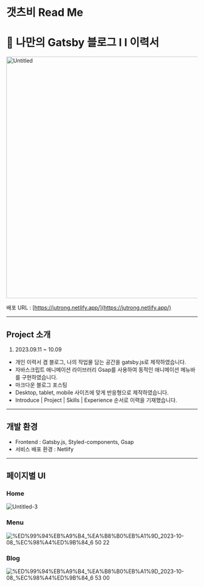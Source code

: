 # 갯츠비 Read Me

# 📝 나만의 Gatsby 블로그 l l 이력서

<img width="635" alt="Untitled" src="https://github.com/jutrong/Julog/assets/113658811/f0d4e2a6-2067-4e4b-893d-38f4de9b219d">

배포 URL : [https://jutrong.netlify.app/](https://jutrong.netlify.app/)

---

## Project 소개

1. 2023.09.11 ~ 10.09

- 개인 이력서 겸 블로그, 나의 작업물 담는 공간을 gatsby.js로 제작하였습니다.
- 자바스크립트 애니메이션 라이브러리 Gsap를 사용하여 동적인 애니메이션 메뉴바를 구현하였습니다.
- 마크다운 블로그 포스팅
- Desktop, tablet, mobile 사이즈에 맞게 반응형으로 제작하였습니다.
- Introduce | Project | Skills | Experience 순서로 이력을 기재했습니다.

---

## 개발 환경

- Frontend : Gatsby.js, Styled-components, Gsap
- 서비스 배포 환경 : Netlify

---

## 페이지별 UI

### Home

![Untitled-3](https://github.com/jutrong/Julog/assets/113658811/1ccfc497-5f82-4db8-877a-febe966624b5)

### Menu

![%ED%99%94%EB%A9%B4_%EA%B8%B0%EB%A1%9D_2023-10-08_%EC%98%A4%ED%9B%84_6 50 22](https://github.com/jutrong/Julog/assets/113658811/ac8782d9-2e23-4dff-93a5-a3ff84f5198d)

### Blog

![%ED%99%94%EB%A9%B4_%EA%B8%B0%EB%A1%9D_2023-10-08_%EC%98%A4%ED%9B%84_6 53 00](https://github.com/jutrong/Julog/assets/113658811/a6a0240c-7bc7-49d5-a110-19a0e1059eb0)
